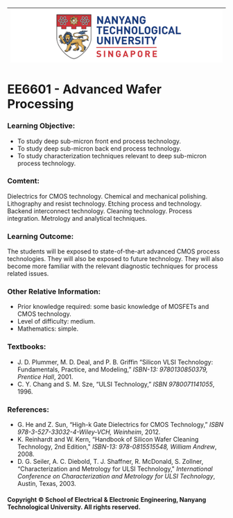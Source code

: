 |![image](https://github.com/NTU-CCA/EE6601/blob/master/logo.png)|
|---|
# EE6601 - Advanced Wafer Processing

### Learning Objective:

- To study deep sub-micron front end process technology.
- To study deep sub-micron back end process technology.
- To study characterization techniques relevant to deep sub-micron process technology.

### Comtent:

Dielectrics for CMOS technology. Chemical and mechanical polishing. Lithography and resist technology. Etching process and technology. Backend interconnect technology. Cleaning technology. Process integration. Metrology and analytical techniques.

### Learning Outcome:

The students will be exposed to state-of-the-art advanced CMOS process technologies. They will also be exposed to future technology. They will also become more familiar with the relevant diagnostic techniques for process related issues.

### Other Relative Information:

- Prior knowledge required: some basic knowledge of MOSFETs and CMOS technology.
- Level of difficulty: medium.
- Mathematics: simple.

### Textbooks:

- J. D. Plummer, M. D. Deal, and P. B. Griffin “Silicon VLSI Technology: Fundamentals, Practice, and Modeling,” <i>ISBN-13: 9780130850379, Prentice Hall</i>, 2001.
- C. Y. Chang and S. M. Sze, “ULSI Technology,” <i>ISBN 9780071141055</i>, 1996.

### References:

- G. He and Z. Sun, “High-k Gate Dielectrics for CMOS Technology,” <i>ISBN 978-3-527-33032-4-Wiley-VCH, Weinheim</i>, 2012.
- K. Reinhardt and W. Kern, “Handbook of Silicon Wafer Cleaning Technology, 2nd Edition," <i>ISBN-13: 978-0815515548, William Andrew</i>, 2008.
- D. G. Seiler, A. C. Diebold, T. J. Shaffner, R. McDonald, S. Zollner, “Characterization and Metrology for ULSI Technology," <i>International Conference on Characterization and Metrology for ULSI Technology</i>, Austin, Texas, 2003.

#### Copyright © School of Electrical & Electronic Engineering, Nanyang Technological University. All rights reserved.
